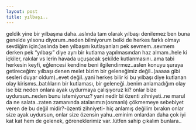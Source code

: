 ```yaml
---
layout: post
title: yılbaşı..
---
```


geldik yine bir yılbaşına daha..aslında tam olarak yılbaşı denilemez ben buna genelde yılsonu diyorum..neden bilmiyorum belki de herkes farklı olmayı sevdiğim için:)aslında ben yılbaşını kutlayanları pek sevmem..sevmem derken pek “yılbaşı” diye ayrı bir kutlama yapılmasından haz almam..hele ki içkiler, rakılar vs lerin havada uçuşacak şekilde kutlanmasını..ama tabi herkesin keyfi, eğlencesi kendine beni ilgilendirmez..aslen konuyu şuraya getireceğim: yılbaşı denen melet bizim bir geleneğimiz değil..(aaaaa gibi sesleri duyar oldum)..evet değil..yani herkes bilir ki bu yılbaşı diye kutlanan olay kirismıs..batılıların bir kutlaması, bir geleneği..benim anlamadığım olay ise biz neden onlara ayak uydurmaya çalışıyoruz ki? onlar bize uydursun..neden bunu istemiyoruz? yani nedir bi özenti zihniyeti..ne marul da ne salata..zaten zamanında atalarımızı(osmanlı) çökmemeye sebebiyet veren de bu değil midir?-özenti zihniyeti- hiç anlamış değilim bırakın onlar size ayak uydursun, onlar size özensin yahu..eminim onlardan daha çok iyi kat kat hem de gelenek, göreneklerimiz var..lütfen sahip çıkalım bunlara..
